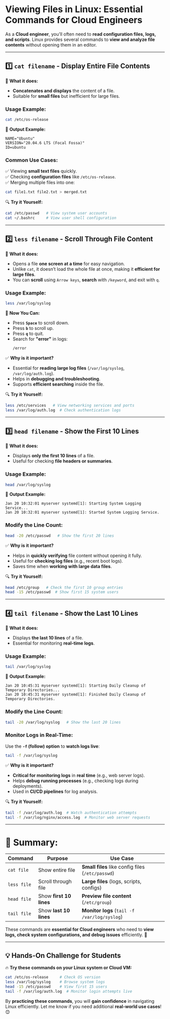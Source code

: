 # **Viewing Files in Linux: Essential Commands for Cloud Engineers**  

As a **Cloud engineer**, you’ll often need to **read configuration files, logs, and scripts**. Linux provides several commands to **view and analyze file contents** without opening them in an editor.  

---

## **1️⃣ `cat filename` - Display Entire File Contents**  
📌 **What it does:**  
- **Concatenates and displays** the content of a file.  
- Suitable for **small files** but inefficient for large files.  

### **Usage Example:**  
```bash
cat /etc/os-release
```
📌 **Output Example:**
```
NAME="Ubuntu"
VERSION="20.04.6 LTS (Focal Fossa)"
ID=ubuntu
```

### **Common Use Cases:**  
✅ Viewing **small text files** quickly.  
✅ Checking **configuration files** like `/etc/os-release`.  
✅ Merging multiple files into one:  
```bash
cat file1.txt file2.txt > merged.txt
```

🔍 **Try it Yourself:**  
```bash
cat /etc/passwd   # View system user accounts
cat ~/.bashrc     # View user shell configuration
```

---

## **2️⃣ `less filename` - Scroll Through File Content**  
📌 **What it does:**  
- Opens a file **one screen at a time** for easy navigation.  
- Unlike `cat`, it doesn’t load the whole file at once, making it **efficient for large files**.  
- You can **scroll** using `Arrow keys`, **search** with `/keyword`, and exit with `q`.  

### **Usage Example:**  
```bash
less /var/log/syslog
```
📌 **Now You Can:**  
- Press **`Space`** to scroll down.  
- Press **`b`** to scroll up.  
- Press **`q`** to quit.  
- Search for **"error"** in logs:  
  ```bash
  /error
  ```

✅ **Why is it important?**  
- Essential for **reading large log files** (`/var/log/syslog`, `/var/log/auth.log`).  
- Helps in **debugging and troubleshooting**.  
- Supports **efficient searching** inside the file.  

🔍 **Try it Yourself:**  
```bash
less /etc/services   # View networking services and ports
less /var/log/auth.log  # Check authentication logs
```

---

## **3️⃣ `head filename` - Show the First 10 Lines**  
📌 **What it does:**  
- Displays **only the first 10 lines** of a file.  
- Useful for checking **file headers or summaries**.  

### **Usage Example:**  
```bash
head /var/log/syslog
```
📌 **Output Example:**  
```
Jan 20 10:32:01 myserver systemd[1]: Starting System Logging Service...
Jan 20 10:32:01 myserver systemd[1]: Started System Logging Service.
```

### **Modify the Line Count:**  
```bash
head -20 /etc/passwd   # Show the first 20 lines
```

✅ **Why is it important?**  
- Helps in **quickly verifying** file content without opening it fully.  
- Useful for **checking log files** (e.g., recent boot logs).  
- Saves time when **working with large data files**.  

🔍 **Try it Yourself:**  
```bash
head /etc/group   # Check the first 10 group entries
head -15 /etc/passwd  # Show first 15 system users
```

---

## **4️⃣ `tail filename` - Show the Last 10 Lines**  
📌 **What it does:**  
- Displays **the last 10 lines** of a file.  
- Essential for monitoring **real-time logs**.  

### **Usage Example:**  
```bash
tail /var/log/syslog
```
📌 **Output Example:**  
```
Jan 20 10:45:31 myserver systemd[1]: Starting Daily Cleanup of Temporary Directories...
Jan 20 10:45:31 myserver systemd[1]: Finished Daily Cleanup of Temporary Directories.
```

### **Modify the Line Count:**  
```bash
tail -20 /var/log/syslog   # Show the last 20 lines
```

### **Monitor Logs in Real-Time:**  
Use the **`-f` (follow) option** to **watch logs live**:  
```bash
tail -f /var/log/syslog
```
✅ **Why is it important?**  
- **Critical for monitoring logs** in **real time** (e.g., web server logs).  
- Helps **debug running processes** (e.g., checking logs during deployments).  
- Used in **CI/CD pipelines** for log analysis.  

🔍 **Try it Yourself:**  
```bash
tail -f /var/log/auth.log  # Watch authentication attempts
tail -f /var/log/nginx/access.log  # Monitor web server requests
```

---

# **📌 Summary:**
| **Command** | **Purpose** | **Use Case** |
|------------|------------|--------------|
| `cat file` | Show entire file | **Small files** like config files (`/etc/passwd`) |
| `less file` | Scroll through file | **Large files** (logs, scripts, configs) |
| `head file` | Show **first 10 lines** | **Preview file content** (`/etc/group`) |
| `tail file` | Show **last 10 lines** | **Monitor logs** (`tail -f /var/log/syslog`) |

These commands are **essential for Cloud engineers** who need to **view logs, check system configurations, and debug issues** efficiently. 🚀  

---

## **💡 Hands-On Challenge for Students**  
🔥 **Try these commands on your Linux system or Cloud VM:**  
```bash
cat /etc/os-release     # Check OS version
less /var/log/syslog    # Browse system logs
head -15 /etc/passwd    # View first 15 users
tail -f /var/log/auth.log  # Monitor login attempts live
```

By **practicing these commands**, you will **gain confidence** in navigating Linux efficiently. Let me know if you need additional **real-world use cases**! 😊

